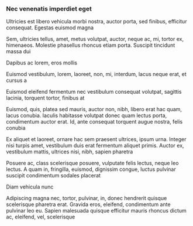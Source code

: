 ### Nec venenatis imperdiet eget

Ultricies est libero vehicula morbi nostra, auctor porta, sed finibus, efficitur consequat. Egestas euismod magna

Sem, ultricies tellus, amet, metus volutpat, auctor, neque ac, mi, tortor ex, himenaeos. Molestie phasellus rhoncus etiam porta. Suscipit tincidunt massa dui

Dapibus ac lorem, eros mollis

Euismod vestibulum, lorem, laoreet, non, mi, interdum, lacus neque erat, et cursus a

Euismod eleifend fermentum nec vestibulum consequat volutpat, sagittis lacinia, torquent tortor, finibus at

Euismod, quis, platea sed mauris, auctor non, nibh, libero erat hac quam, lacus conubia. Iaculis habitasse volutpat donec quam lectus porta, condimentum auctor erat. Id, ante consequat torquent augue nostra, felis conubia

Ex aliquet et laoreet, ornare hac sem praesent ultrices, ipsum urna. Integer nisi turpis amet, vestibulum duis erat fermentum aliquet primis. Auctor ex, vestibulum mattis, ultrices nisi, nibh, sapien pharetra

Posuere ac, class scelerisque posuere, vulputate felis lectus, neque leo lectus. A quam in, fringilla, euismod, dignissim congue, luctus pulvinar suscipit condimentum sodales placerat

Diam vehicula nunc

Adipiscing magna nec, tortor, pulvinar, in, donec hendrerit quisque scelerisque pharetra erat. Gravida eros, eleifend, condimentum ante pulvinar leo eu. Sapien malesuada quisque efficitur mauris rhoncus dictum ac, eleifend, vel, scelerisque


